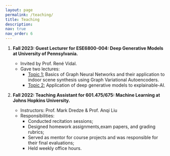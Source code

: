 ```yaml
---
layout: page
permalink: /teaching/
title: Teaching
description: 
nav: true
nav_order: 6
---
```


1. **Fall 2023: Guest Lecturer for ESE6800-004: Deep Generative Models at University of Pennsylvania.**
	- Invited by Prof. René Vidal.
	- Gave two lectures:
	  - <u>Topic 1:</u> Basics of Graph Neural Networks and their application to indoor scene synthesis using Graph Variational Autoencoders.
	  - <u>Topic 2:</u> Application of deep generative models to explainable-AI. 



2. **Fall 2022: Teaching Assistant for 601.475/675: Machine Learning at Johns Hopkins University.**
   - Instructors: Prof. Mark Dredze & Prof. Anqi Liu
   - Responsibilities:
	   - Conducted recitation sessions; 
	   - Designed homework assignments,exam papers, and grading rubrics; 
	   - Served as mentor for course projects and was responsible for their final evaluations; 
	   - Held weekly office hours.
